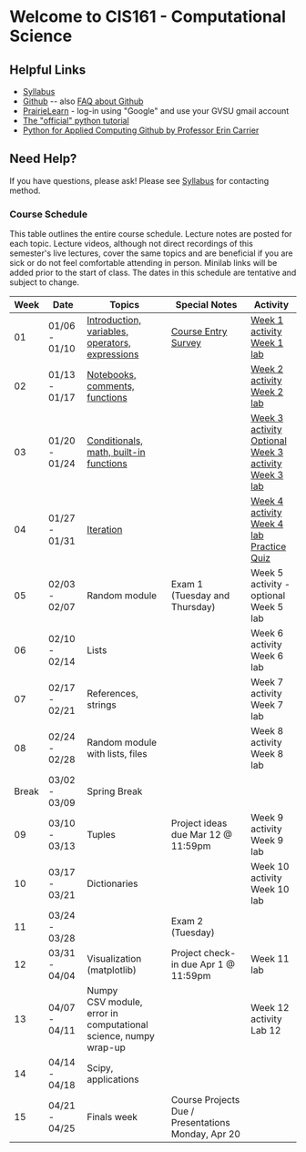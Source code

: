 # Welcome to CIS161 - Computational Science

## Helpful Links

* [Syllabus](syllabus.md)
* [Github](https://github.com/dujiaxin/CIS161-W25-GVSU) -- also [FAQ about Github](github-discussion-faq.md)
* [PrairieLearn](https://us.prairielearn.com/pl/course_instance/169375) - log-in
  using "Google" and use your GVSU gmail account
* [The "official" python tutorial](https://docs.python.org/3/tutorial/index.html)
* [Python for Applied Computing Github by Professor Erin Carrier](https://github.com/dujiaxin/python-for-applied-computing)


## Need Help?

If you have questions, please ask!  Please see [Syllabus](syllabus.md) for contacting method.

### Course Schedule

This table outlines the entire course schedule.  Lecture notes are
posted for each topic.  Lecture videos, although not direct recordings
of this semester's live lectures, cover the same topics and are beneficial
if you are sick or do not feel comfortable attending in person.
Minilab links will be added prior to the start of class.  The dates in this
schedule are tentative and subject to change.

| Week  | Date          | Topics                                        | Special Notes                          | Activity                          |
|-------|---------------|-----------------------------------------------|----------------------------------------|-----------------------------------|
| 01    | 01/06 - 01/10 | [Introduction, variables, operators, expressions](https://us.prairielearn.com/pl/course_instance/169375/instructor/assessment/2487993/) | [Course Entry Survey](https://docs.google.com/forms/d/e/1FAIpQLSfyzrvIjmTodrTNYqdB45xn5IsQAygHAJ1QGTRxTgQFgPFaYg/viewform?usp=sf_link)| [Week 1 activity](https://us.prairielearn.com/pl/course_instance/169375/instructor/assessment/2487954/) <br> [Week 1 lab](https://us.prairielearn.com/pl/course_instance/169375/instructor/assessment/2487968/)  |
| 02    | 01/13 - 01/17 | [Notebooks, comments, functions](https://us.prairielearn.com/pl/course_instance/169375/instructor/assessment/2487994/) |                                        | [Week 2 activity](https://us.prairielearn.com/pl/course_instance/169375/instructor/assessment/2487957/) <br> [Week 2 lab](https://us.prairielearn.com/pl/course_instance/169375/instructor/assessment/2487972/)  |
| 03    | 01/20 - 01/24 | [Conditionals, math, built-in functions](https://us.prairielearn.com/pl/course_instance/169375/instructor/assessment/2487995/questions)         |                                        | [Week 3 activity](https://us.prairielearn.com/pl/course_instance/169375/assessment/2487958) <br> [Optional Week 3 activity]() <br> [Week 3 lab](https://us.prairielearn.com/pl/course_instance/169375/assessment/2487973/) |
| 04    | 01/27 - 01/31 | [Iteration](https://us.prairielearn.com/pl/course_instance/169375/assessment_instance/9346498)|     | [Week 4 activity](https://us.prairielearn.com/pl/course_instance/169375/assessment_instance/9346507) <br> [Week 4 lab](https://us.prairielearn.com/pl/course_instance/169375/assessment/2487974/) <br> [Practice Quiz](https://us.prairielearn.com/pl/course_instance/169375/assessment/2487984/) |
| 05    | 02/03 - 02/07 | Random module                                  | Exam 1 (Tuesday and Thursday)         | Week 5 activity - optional <br> Week 5 lab |
| 06    | 02/10 - 02/14 | Lists                                          |                                        | Week 6 activity <br> Week 6 lab  |
| 07    | 02/17 - 02/21 | References, strings                            |                                        | Week 7 activity <br> Week 7 lab  |
| 08    | 02/24 - 02/28 | Random module with lists, files                |                                        | Week 8 activity <br> Week 8 lab  |
| Break | 03/02 - 03/09 | Spring Break                                   |                                        |                                   |
| 09    | 03/10 - 03/13 | Tuples                                         |   Project ideas due Mar 12 @ 11:59pm  | Week 9 activity <br> Week 9 lab  |
| 10    | 03/17 - 03/21 | Dictionaries                                   |                                        | Week 10 activity <br> Week 10 lab |
| 11    | 03/24 - 03/28 |                      | Exam 2 (Tuesday)         |                       |
| 12    | 03/31 - 04/04 | Visualization (matplotlib)                                    |     Project check-in due Apr 1 @ 11:59pm    | Week 11 lab      |
| 13    | 04/07 - 04/11 | Numpy <br> CSV module, error in computational science, numpy wrap-up      |                                 |        Week 12 activity <br> Lab 12|
| 14    | 04/14 - 04/18 | Scipy, applications                            |                                        |                                   |
| 15    | 04/21 - 04/25 | Finals week                                    | Course Projects Due / Presentations Monday, Apr 20 | |

